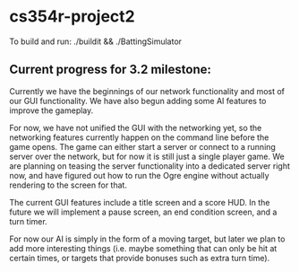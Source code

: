 # cs354r-project2

To build and run:
./buildit && ./BattingSimulator

## Current progress for 3.2 milestone:
Currently we have the beginnings of our network functionality and most of our GUI functionality. We have also begun adding some AI features to improve the gameplay.

For now, we have not unified the GUI with the networking yet, so the networking features currently happen on the command line before the game opens. The game can either start a server or connect to a running server over the network, but for now it is still just a single player game. We are planning on teasing the server functionality into a dedicated server right now, and have figured out how to run the Ogre engine without actually rendering to the screen for that.

The current GUI features include a title screen and a score HUD. In the future we will implement a pause screen, an end condition screen, and a turn timer.

For now our AI is simply in the form of a moving target, but later we plan to add more interesting things (i.e. maybe something that can only be hit at certain times, or targets that provide bonuses such as extra turn time).
